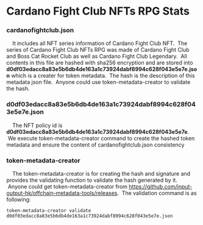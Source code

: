# Cardano Fight Club NFTs RPG Stats
  ### cardanofightclub.json
      It includes all NFT series information of Cardano Fight Club NFT.  The series of Cardano Fight Club NFTs RPG was made of Cardano Fight Club and Boss Cat Rocket Club as well as Cardano Fight Club Legendary.  All contents in this file are hashed with sha256 encryption and are stored into <b>d0df03edacc8a83e5b6db4de163a1c73924dabf8994c628f043e5e7e.json</b> which is a creater for token metadata.  The hash is the description of this metadata json file.  Anyone could use token-metadata-creator to validate the hash.
  ### d0df03edacc8a83e5b6db4de163a1c73924dabf8994c628f043e5e7e.json
      The NFT policy id is <b>d0df03edacc8a83e5b6db4de163a1c73924dabf8994c628f043e5e7e</b>.  We execute token-metadata-creator command to create the hashed token metadata and ensure the content of cardanofightclub.json consistency
  ### token-metadata-creator
      The token-metadata-creator is for creating the hash and signature and provides the validating function to validate the hash generated by it.  Anyone could get token-metadata-creator from https://github.com/input-output-hk/offchain-metadata-tools/releases.  The validation command is as following:
  ```
  token-metadata-creator validate d0df03edacc8a83e5b6db4de163a1c73924dabf8994c628f043e5e7e.json
  ```
